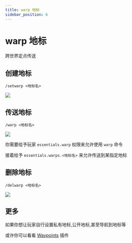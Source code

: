 ```yaml
---
title: warp 地标
sidebar_position: 6
---
```


# warp 地标

跨世界定点传送

## 创建地标

```
/setwarp <地标名>
```

![](_images/warp_1.png)

## 传送地标

```
/warp <地标名>
```

![](_images/warp_2.png)

你需要给予玩家 `essentials.warp` 权限来允许使用 `warp` 命令

接着给予 `essentials.warps.<地标名>` 来允许传送到某指定地标

## 删除地标

```
/delwarp <地标名>
```

![](_images/warp_3.png)

## 更多

如果你想让玩家自行设置私有地标,公开地标,甚至导航到地标等

或许你可以看看 [Waypoints](https://www.minebbs.com/resources/.9062) 插件
